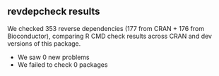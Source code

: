 ## revdepcheck results

We checked 353 reverse dependencies (177 from CRAN + 176 from Bioconductor), comparing R CMD check results across CRAN and dev versions of this package.

 * We saw 0 new problems
 * We failed to check 0 packages


